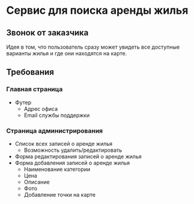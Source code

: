 # Сервис для поиска аренды жилья

## Звонок от заказчика

Идея в том, что пользователь сразу может увидеть все доступные варианты жилья и где они находятся на карте.

## Требования

### Главная страница

* Футер
  * Адрес офиса
  * Email службы поддержки

### Страница администрирования

* Список всех записей о аренде жилья
  * Возможность удалить/редактировать
* Форма редактирования записей о аренде жилья
* Форма добавления записей о аренде жилья
  * Наименование категории
  * Цена
  * Описание
  * Фото
  * Добавление точки на карте
